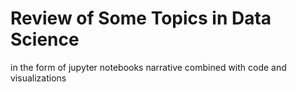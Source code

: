 # Review of Some Topics in Data Science
in the form of jupyter notebooks
narrative combined with code and visualizations
